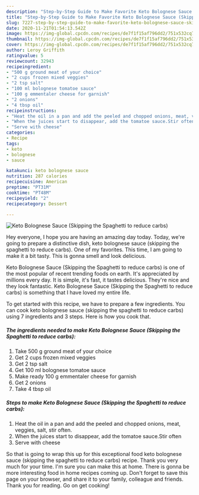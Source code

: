 ```yaml
---
description: "Step-by-Step Guide to Make Favorite Keto Bolognese Sauce (Skipping the Spaghetti to reduce carbs)"
title: "Step-by-Step Guide to Make Favorite Keto Bolognese Sauce (Skipping the Spaghetti to reduce carbs)"
slug: 7227-step-by-step-guide-to-make-favorite-keto-bolognese-sauce-skipping-the-spaghetti-to-reduce-carbs
date: 2020-11-21T01:54:13.542Z
image: https://img-global.cpcdn.com/recipes/de7f1f15af796dd2/751x532cq70/keto-bolognese-sauce-skipping-the-spaghetti-to-reduce-carbs-recipe-main-photo.jpg
thumbnail: https://img-global.cpcdn.com/recipes/de7f1f15af796dd2/751x532cq70/keto-bolognese-sauce-skipping-the-spaghetti-to-reduce-carbs-recipe-main-photo.jpg
cover: https://img-global.cpcdn.com/recipes/de7f1f15af796dd2/751x532cq70/keto-bolognese-sauce-skipping-the-spaghetti-to-reduce-carbs-recipe-main-photo.jpg
author: Leroy Griffith
ratingvalue: 5
reviewcount: 32943
recipeingredient:
- "500 g ground meat of your choice"
- "2 cups frozen mixed veggies"
- "2 tsp salt"
- "100 ml bolognese tomatoe sauce"
- "100 g emmentaler cheese for garnish"
- "2 onions"
- "4 tbsp oil"
recipeinstructions:
- "Heat the oil in a pan and add the peeled and chopped onions, meat, veggies, salt, stir often."
- "When the juices start to disappear, add the tomatoe sauce.Stir often"
- "Serve with cheese"
categories:
- Recipe
tags:
- keto
- bolognese
- sauce

katakunci: keto bolognese sauce 
nutrition: 287 calories
recipecuisine: American
preptime: "PT31M"
cooktime: "PT48M"
recipeyield: "2"
recipecategory: Dessert

---
```



![Keto Bolognese Sauce (Skipping the Spaghetti to reduce carbs)](https://img-global.cpcdn.com/recipes/de7f1f15af796dd2/751x532cq70/keto-bolognese-sauce-skipping-the-spaghetti-to-reduce-carbs-recipe-main-photo.jpg)

Hey everyone, I hope you are having an amazing day today. Today, we're going to prepare a distinctive dish, keto bolognese sauce (skipping the spaghetti to reduce carbs). One of my favorites. This time, I am going to make it a bit tasty. This is gonna smell and look delicious.

Keto Bolognese Sauce (Skipping the Spaghetti to reduce carbs) is one of the most popular of recent trending foods on earth. It's appreciated by millions every day. It is simple, it's fast, it tastes delicious. They're nice and they look fantastic. Keto Bolognese Sauce (Skipping the Spaghetti to reduce carbs) is something that I have loved my entire life.




To get started with this recipe, we have to prepare a few ingredients. You can cook keto bolognese sauce (skipping the spaghetti to reduce carbs) using 7 ingredients and 3 steps. Here is how you cook that.

<!--inarticleads1-->

##### The ingredients needed to make Keto Bolognese Sauce (Skipping the Spaghetti to reduce carbs):

1. Take 500 g ground meat of your choice
1. Get 2 cups frozen mixed veggies
1. Get 2 tsp salt
1. Get 100 ml bolognese tomatoe sauce
1. Make ready 100 g emmentaler cheese for garnish
1. Get 2 onions
1. Take 4 tbsp oil




<!--inarticleads2-->

##### Steps to make Keto Bolognese Sauce (Skipping the Spaghetti to reduce carbs):

1. Heat the oil in a pan and add the peeled and chopped onions, meat, veggies, salt, stir often.
1. When the juices start to disappear, add the tomatoe sauce.Stir often
1. Serve with cheese




So that is going to wrap this up for this exceptional food keto bolognese sauce (skipping the spaghetti to reduce carbs) recipe. Thank you very much for your time. I'm sure you can make this at home. There is gonna be more interesting food in home recipes coming up. Don't forget to save this page on your browser, and share it to your family, colleague and friends. Thank you for reading. Go on get cooking!
